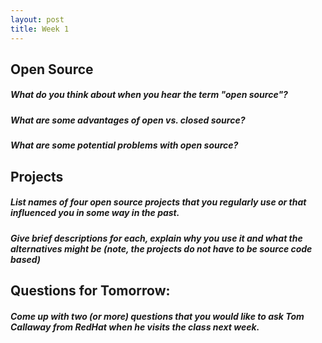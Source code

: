 ```yaml
---
layout: post
title: Week 1
---
```


Open Source
-----------
##### What do you think about when you hear the term "open source"? 
##### What are some advantages of open vs. closed source?
##### What are some potential problems with open source?

Projects
--------
##### List names of four open source projects that you regularly use or that influenced you in some way in the past.
##### Give brief descriptions for each, explain why you use it and what the alternatives might be (note, the projects do not have to be source code based)

Questions for Tomorrow:
-----------------------
##### Come up with two (or more) questions that you would like to ask Tom Callaway from RedHat when he visits the class next week.
